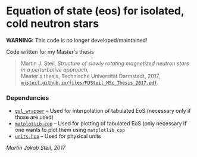 # Equation of state (eos) for isolated, cold neutron stars 

**WARNING:** This code is no longer developed/maintained!

Code written for my Master's thesis
>Martin J. Steil, *Structure of slowly rotating magnetized neutron stars in a perturbative approach*,<br>
>Master's thesis, Technische Universität Darmstadt, 2017,<br>
>[`mjsteil.github.io/files/MJSteil_MSc_Thesis_2017.pdf`](https://mjsteil.github.io/files/MJSteil_MSc_Thesis_2017.pdf).

### Dependencies
- [`gsl_wrapper`](https://github.com/MJSteil/gsl_wrapper) – Used for interpolation of tabulated EoS (necessary only if those are used)  
- [`matplotlib-cpp`](https://github.com/MJSteil/matplotlib-cpp) – Used for plotting of tabulated EoS (only necessary if one wants to plot them using `matplotlib_cpp`
- [`units.hpp`](https://github.com/MJSteil/units) – Used for physical units



<i>Martin Jakob Steil, 2017</i>

